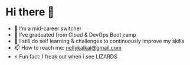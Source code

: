  # Hi there 👋

- 🌱 I’m a mid-career switcher
- 👯 I’ve graduated from Cloud & DevOps Boot camp 
- 🙌 I still do self learning & challenges to continuously improve my skills
- 📫 How to reach me: nellykaikai@gmail.com
- ⚡ Fun fact: I freak out when i see LIZARDS
